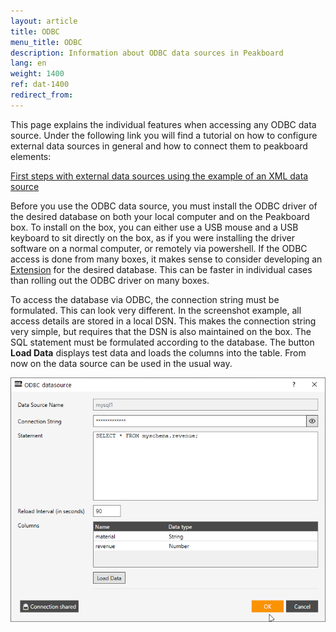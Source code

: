 ```yaml
---
layout: article
title: ODBC
menu_title: ODBC
description: Information about ODBC data sources in Peakboard
lang: en
weight: 1400
ref: dat-1400
redirect_from:
---
```


This page explains the individual features when accessing any ODBC data source. 
Under the following link you will find a tutorial on how to configure external data sources in general and how to connect them to peakboard elements:

[First steps with external data sources using the example of an XML data source](/tutorials/03-en-xml-data.html)

Before you use the ODBC data source, you must install the ODBC driver of the desired database on both your local computer and on the Peakboard box. 
To install on the box, you can either use a USB mouse and a USB keyboard to sit directly on the box, as if you were installing the driver software on a normal computer, or remotely via powershell.
If the ODBC access is done from many boxes, it makes sense to consider developing an [Extension](https://help.peakboard.com/data_sources/Extension/en-Extension.html) for the desired database. 
This can be faster in individual cases than rolling out the ODBC driver on many boxes.

To access the database via ODBC, the connection string must be formulated.
This can look very different. 
In the screenshot example, all access details are stored in a local DSN. 
This makes the connection string very simple, but requires that the DSN is also maintained on the box.
The SQL statement must be formulated according to the database. 
The button **Load Data** displays test data and loads the columns into the table. 
From now on the data source can be used in the usual way.

![odbc.png](/assets/images/data-sources/odbc/odbc.png)